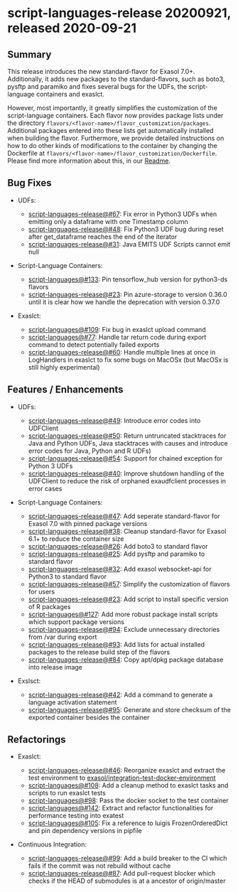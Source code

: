 # script-languages-release 20200921, released 2020-09-21
 
## Summary
This release introduces the new standard-flavor for Exasol 7.0+. Additionally, it adds new packages to the standard-flavors, such as boto3, pysftp and paramiko and fixes several bugs for the UDFs, the script-language containers and exaslct. 

However, most importantly, it greatly simplifies the customization of the script-language containers. Each flavor now provides package lists under the directory `flavors/<flavor-name>/flavor_customization/packages`. Additional packages entered into these lists get automatically installed when building the flavor. Furthermore, we provide detailed instructions on how to do other kinds of modifications to the container by changing the Dockerfile at `flavors/<flavor-name>/flavor_customization/Dockerfile`. Please find more information about this, in our [Readme](https://github.com/exasol/script-languages-release#how-to-customize-an-existing-flavor).
 
## Bug Fixes

* UDFs:
  * [script-languages-release@#67](https://github.com/exasol/script-languages-release/issues/67): Fix error in Python3 UDFs when emitting only a dataframe with one Timestamp column 
  * [script-languages-release@#48](https://github.com/exasol/script-languages-release/pull/48): Fix Python3 UDF bug during reset after get_dataframe reaches the end of the iterator
  * [script-languages-release@#31](https://github.com/exasol/script-languages-release/issues/31): Java EMITS UDF Scripts cannot emit null

* Script-Language Containers:
  * [script-languages@#133](https://github.com/exasol/script-languages/pull/133): Pin tensorflow_hub version for python3-ds flavors
  * [script-languages-release@#23](https://github.com/exasol/script-languages-release/issues/70): Pin azure-storage to version 0.36.0 until it is clear how we handle the deprecation with version 0.37.0

* Exaslct:
  * [script-languages@#109](https://github.com/exasol/script-languages/pull/109): Fix bug in exaslct upload command
  * [script-languages@#77](https://github.com/exasol/script-languages/issues/77): Handle tar return code during export command to detect potentially failed exports
  * [script-languages-release@#60](https://github.com/exasol/script-languages-release/pull/60): Handle multiple lines at once in LogHandlers in exaslct to fix some bugs on MacOSx (but MacOSx is still highly experimental)
 
## Features / Enhancements
 
* UDFs:
  * [script-languages-release@#49](https://github.com/exasol/script-languages-release/pull/49): Introduce error codes into UDFClient
   * [script-languages-release@#50](https://github.com/exasol/script-languages-release/pull/50): Return untruncated stacktraces for
 Java and Python UDFs, Java stacktraces with causes and introduce error codes for Java, Python and R UDFs)
  * [script-languages-release@#54](https://github.com/exasol/script-languages-release/pull/54): Support for chained exception for Python 3 UDFs
  * [script-languages-release@#40](https://github.com/exasol/script-languages-release/pull/40): Improve shutdown handling of the UDFClient to reduce the risk of orphaned exaudfclient processes in error cases

* Script-Language Containers:
  * [script-languages-release@#47](https://github.com/exasol/script-languages-release/pull/47): Add seperate standard-flavor for Exasol 7.0 with pinned package versions
  * [script-languages-release@#38](https://github.com/exasol/script-languages-release/pull/38): Cleanup standard-flavor for Exasol 6.1+ to reduce the container size
  * [script-languages-release@#26](https://github.com/exasol/script-languages-release/issues/26): Add boto3 to standard flavor 
  * [script-languages-release@#25](https://github.com/exasol/script-languages-release/issues/25): Add pysftp and paramiko to standard flavor
  * [script-languages-release@#32](https://github.com/exasol/script-languages-release/issues/32): Add exasol websocket-api for Python3 to standard flavor
  * [script-languages-release@#57](https://github.com/exasol/script-languages-release/issues/57): Simplify the customization of flavors for users
  * [script-languages-release@#23](https://github.com/exasol/script-languages-release/issues/23): Add script to install specific version of R packages
  * [script-languages@#127](https://github.com/exasol/script-languages/pull/127): Add more robust package install scripts which support package versions
  * [script-languages-release@#94](https://github.com/exasol/script-languages-release/issues/94): Exclude unnecessary directories from /var during export 
  * [script-languages-release@#93](https://github.com/exasol/script-languages-release/pull/93): Add lists for actual installed packages to the release build step of the flavors
  * [script-languages-release@#84](https://github.com/exasol/script-languages-release/issues/84): Copy apt/dpkg package database into release image 

* Exslsct:
  * [script-languages-release@#42](https://github.com/exasol/script-languages-release/pull/42): Add a command to generate a language activation statement
  * [script-languages-release@#95](https://github.com/exasol/script-languages-release/issues/95): Generate and store checksum of the exported container besides the container


## Refactorings

* Exaslct:
  * [script-languages-release@#46](https://github.com/exasol/script-languages-release/pull/46): Reorganize exaslct and extract the test environment to [exasol/integration-test-docker-environment](https://github.com/exasol/integration-test-docker-environment)
  * [script-languages@#108](https://github.com/exasol/script-languages/pull/108): Add a cleanup method to exaslct tasks and scripts to run exaslct tests
  * [script-languages@#98](https://github.com/exasol/script-languages/pull/98): Pass the docker socket to the test container
  * [script-languages@#142](https://github.com/exasol/script-languages/pull/142): Extract and refactor functionalities for performance testing into exatest 
  * [script-languages@#105](https://github.com/exasol/script-languages/pull/105): Fix a reference to luigis FrozenOrderedDict and pin dependency versions in pipfile

* Continuous Integration:
  * [script-languages-release@#99](https://github.com/exasol/script-languages-release/issues/99): Add a build breaker to the CI which fails if the commit was not rebuild without cache
  * [script-languages-release@#87](https://github.com/exasol/script-languages-release/issues/87): Add pull-request blocker which checks if the HEAD of submodules is at a ancestor of origin/master
